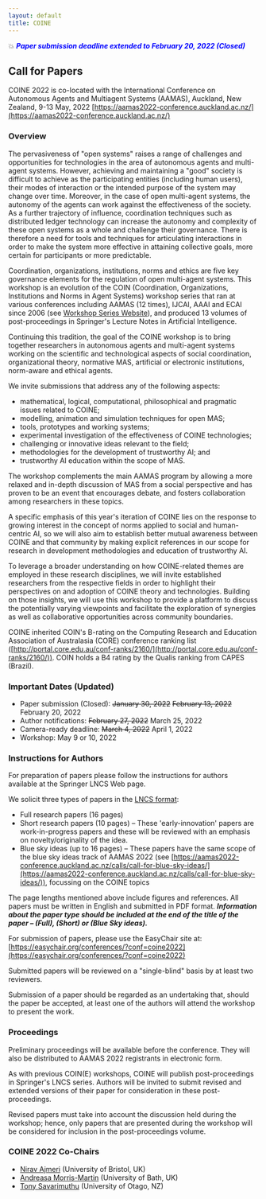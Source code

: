 ```yaml
---
layout: default
title: COINE
---
```

💥 __*<span style="color:blue">Paper submission deadline extended to February 20, 2022 (Closed)</span>*__

## Call for Papers
COINE 2022 is co-located with the International Conference on Autonomous Agents and Multiagent Systems (AAMAS), Auckland, New Zealand, 9-13 May, 2022 [https://aamas2022-conference.auckland.ac.nz/](https://aamas2022-conference.auckland.ac.nz/)

### Overview

The pervasiveness of "open systems" raises a range of challenges and opportunities for technologies in the area of autonomous agents and multi-agent systems. However, achieving and maintaining a "good" society is difficult to achieve as the participating entities (including human users), their modes of interaction or the intended purpose of the system may change over time. Moreover, in the case of open multi-agent systems, the autonomy of the agents can work against the effectiveness of the society. As a further trajectory of influence, coordination techniques such as distributed ledger technology can increase the autonomy and complexity of these open systems as a whole and challenge their governance. There is therefore a need for tools and techniques for articulating interactions in order to make the system more effective in attaining collective goals, more certain for participants or more predictable.

Coordination, organizations, institutions, norms and ethics are five key governance elements for the regulation of open multi-agent systems. This workshop is an evolution of the COIN (Coordination, Organizations, Institutions and Norms in Agent Systems) workshop series that ran at various conferences including AAMAS (12 times), IJCAI, AAAI and ECAI since 2006 (see [Workshop Series Website](http://www2.pcs.usp.br/~coin)), and produced 13 volumes of post-proceedings in Springer's Lecture Notes in Artificial Intelligence.

Continuing this tradition, the goal of the COINE workshop is to bring together researchers in autonomous agents and multi-agent systems working on the scientific and technological aspects of social coordination, organizational theory, normative MAS, artificial or electronic institutions, norm-aware and ethical agents.

We invite submissions that address any of the following aspects:
- mathematical, logical, computational, philosophical and pragmatic issues related to COINE;
- modelling, animation and simulation techniques for open MAS;
- tools, prototypes and working systems;
- experimental investigation of the effectiveness of COINE technologies;
- challenging or innovative ideas relevant to the field;
- methodologies for the development of trustworthy AI; and
-  trustworthy AI education within the scope of MAS.

The workshop complements the main AAMAS program by allowing a more relaxed and in-depth discussion of MAS from a social perspective and has proven to be an event that encourages debate, and fosters collaboration among researchers in these topics.

A specific emphasis of this year's iteration of COINE lies on the response to growing interest in the concept of norms applied to social and human-centric AI, so we will also aim to establish better mutual awareness between COINE and that community by making explicit references in our scope for research in development methodologies and education of trustworthy AI.

To leverage a broader understanding on how COINE-related themes are employed in these research disciplines, we will invite established researchers from the respective fields in order to highlight their perspectives on and adoption of COINE theory and technologies. Building on those insights, we will use this workshop to provide a platform to discuss the potentially varying viewpoints and facilitate the exploration of synergies as well as collaborative opportunities across community boundaries.

COINE inherited COIN's B-rating on the Computing Research and Education Association of Australasia (CORE) conference ranking list ([http://portal.core.edu.au/conf-ranks/2160/](http://portal.core.edu.au/conf-ranks/2160/)). COIN holds a B4 rating by the Qualis ranking from CAPES (Brazil).


### Important Dates (Updated)
- Paper submission (Closed): ~~January 30, 2022~~ ~~February 13, 2022~~ February 20, 2022
- Author notifications: ~~February 27, 2022~~ March 25, 2022
- Camera-ready deadline: ~~March 4, 2022~~ April 1, 2022
- Workshop: May 9 or 10, 2022


### Instructions for Authors

For preparation of papers please follow the instructions for authors available at the Springer LNCS Web page. 

We solicit three types of papers in the [LNCS format](https://www.springer.com/gp/computer-science/lncs/conference-proceedings-guidelines):
- Full research papers (16 pages)
- Short research papers (10 pages) – These 'early-innovation' papers are work-in-progress papers and these will be reviewed with an emphasis on novelty/originality of the idea.
- Blue sky ideas (up to 16 pages) – These papers have the same scope of the blue sky ideas track of AAMAS 2022 (see [https://aamas2022-conference.auckland.ac.nz/calls/call-for-blue-sky-ideas/](https://aamas2022-conference.auckland.ac.nz/calls/call-for-blue-sky-ideas/)), focussing on the COINE topics

The page lengths mentioned above include figures and references. All papers must be written in English and submitted in PDF format. __*Information about the paper type should be included at the end of the title of the paper – (Full), (Short) or (Blue Sky ideas).*__

For submission of papers, please use the EasyChair site at: [https://easychair.org/conferences/?conf=coine2022](https://easychair.org/conferences/?conf=coine2022)

Submitted papers will be reviewed on a "single-blind" basis by at least two reviewers.

Submission of a paper should be regarded as an undertaking that, should the paper be accepted, at least one of the authors will attend the workshop to present the work.

### Proceedings

Preliminary proceedings will be available before the conference. They will also be distributed to AAMAS 2022 registrants in electronic form.

As with previous COIN(E) workshops, COINE will publish post-proceedings in Springer's LNCS series. Authors will be invited to submit revised and extended versions of their paper for consideration in these post-proceedings.

Revised papers must take into account the discussion held during the workshop; hence, only papers that are presented during the workshop will be considered for inclusion in the post-proceedings volume.

### COINE 2022 Co-Chairs
- [Nirav Ajmeri](mailto:nirav.ajmeri@bristol.ac.uk) (University of Bristol, UK)
- [Andreasa Morris-Martin](mailto:alm32@bath.ac.uk) (University of Bath, UK)
- [Tony Savarimuthu](mailto:tony.savarimuthu@otago.ac.nz) (University of Otago, NZ)
